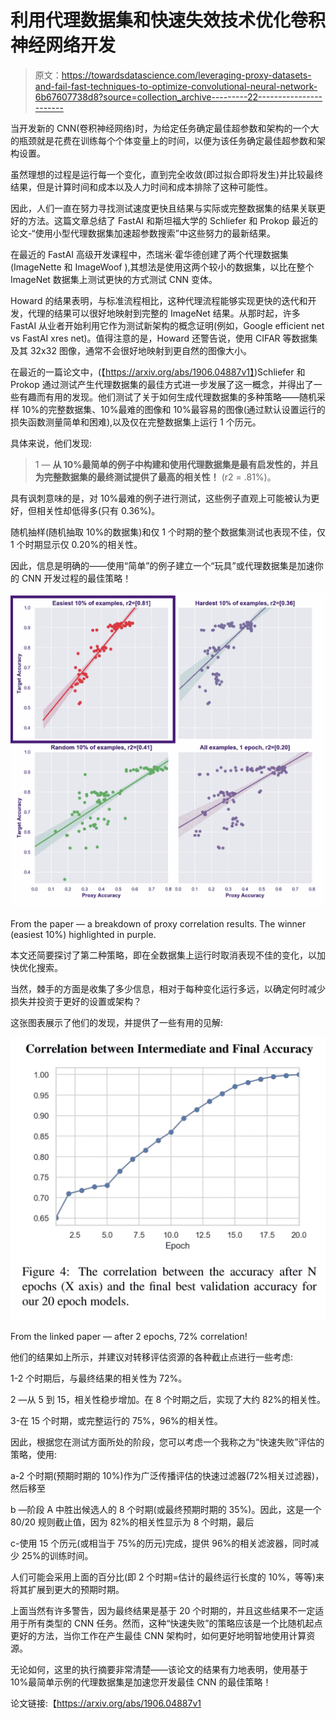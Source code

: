 # 利用代理数据集和快速失效技术优化卷积神经网络开发

> 原文：<https://towardsdatascience.com/leveraging-proxy-datasets-and-fail-fast-techniques-to-optimize-convolutional-neural-network-6b67607738d8?source=collection_archive---------22----------------------->

当开发新的 CNN(卷积神经网络)时，为给定任务确定最佳超参数和架构的一个大的瓶颈就是花费在训练每个个体变量上的时间，以便为该任务确定最佳超参数和架构设置。

虽然理想的过程是运行每一个变化，直到完全收敛(即过拟合即将发生)并比较最终结果，但是计算时间和成本以及人力时间和成本排除了这种可能性。

因此，人们一直在努力寻找测试速度更快且结果与实际或完整数据集的结果关联更好的方法。这篇文章总结了 FastAI 和斯坦福大学的 Schliefer 和 Prokop 最近的论文-“使用小型代理数据集加速超参数搜索”中这些努力的最新结果。

在最近的 FastAI 高级开发课程中，杰瑞米·霍华德创建了两个代理数据集(ImageNette 和 ImageWoof ),其想法是使用这两个较小的数据集，以比在整个 ImageNet 数据集上测试更快的方式测试 CNN 变体。

Howard 的结果表明，与标准流程相比，这种代理流程能够实现更快的迭代和开发，代理的结果可以很好地映射到完整的 ImageNet 结果。从那时起，许多 FastAI 从业者开始利用它作为测试新架构的概念证明(例如，Google efficient net vs FastAI xres net)。值得注意的是，Howard 还警告说，使用 CIFAR 等数据集及其 32x32 图像，通常不会很好地映射到更自然的图像大小。

在最近的一篇论文中，(【https://arxiv.org/abs/1906.04887v1】)Schliefer 和 Prokop 通过测试产生代理数据集的最佳方式进一步发展了这一概念，并得出了一些有趣而有用的发现。他们测试了关于如何生成代理数据集的多种策略——随机采样 10%的完整数据集、10%最难的图像和 10%最容易的图像(通过默认设置运行的损失函数测量简单和困难),以及仅在完整数据集上运行 1 个历元。

具体来说，他们发现:

> 1 — **从 10%最简单的例子中构建和使用代理数据集是最有启发性的，并且为完整数据集的最终测试提供了最高的相关性！** (r2 = .81%)。

具有讽刺意味的是，对 10%最难的例子进行测试，这些例子直观上可能被认为更好，但相关性却低得多(只有 0.36%)。

随机抽样(随机抽取 10%的数据集)和仅 1 个时期的整个数据集测试也表现不佳，仅 1 个时期显示仅 0.20%的相关性。

因此，信息是明确的——使用“简单”的例子建立一个“玩具”或代理数据集是加速你的 CNN 开发过程的最佳策略！

![](img/f5fea2f9c1a4914e87cf732524ceecba.png)

From the paper — a breakdown of proxy correlation results. The winner (easiest 10%) highlighted in purple.

本文还简要探讨了第二种策略，即在全数据集上运行时取消表现不佳的变化，以加快优化搜索。

当然，棘手的方面是收集了多少信息，相对于每种变化运行多远，以确定何时减少损失并投资于更好的设置或架构？

这张图表展示了他们的发现，并提供了一些有用的见解:

![](img/4dbf3a02b08fc14d4e37f63c6ee3daa0.png)

From the linked paper — after 2 epochs, 72% correlation!

他们的结果如上所示，并建议对转移评估资源的各种截止点进行一些考虑:

1-2 个时期后，与最终结果的相关性为 72%。

2 —从 5 到 15，相关性稳步增加。在 8 个时期之后，实现了大约 82%的相关性。

3-在 15 个时期，或完整运行的 75%，96%的相关性。

因此，根据您在测试方面所处的阶段，您可以考虑一个我称之为“快速失败”评估的策略，使用:

a-2 个时期(预期时期的 10%)作为广泛传播评估的快速过滤器(72%相关过滤器)，然后移至

b —阶段 A 中胜出候选人的 8 个时期(或最终预期时期的 35%)。因此，这是一个 80/20 规则截止值，因为 82%的相关性显示为 8 个时期，最后

c-使用 15 个历元(或相当于 75%的历元)完成，提供 96%的相关滤波器，同时减少 25%的训练时间。

人们可能会采用上面的百分比(即 2 个时期=估计的最终运行长度的 10%，等等)来将其扩展到更大的预期时期。

上面当然有许多警告，因为最终结果是基于 20 个时期的，并且这些结果不一定适用于所有类型的 CNN 任务。然而，这种“快速失败”的策略应该是一个比随机起点更好的方法，当你工作在产生最佳 CNN 架构时，如何更好地明智地使用计算资源。

无论如何，这里的执行摘要非常清楚——该论文的结果有力地表明，使用基于 10%最简单示例的代理数据集是加速您开发最佳 CNN 的最佳策略！

论文链接:【https://arxiv.org/abs/1906.04887v1 